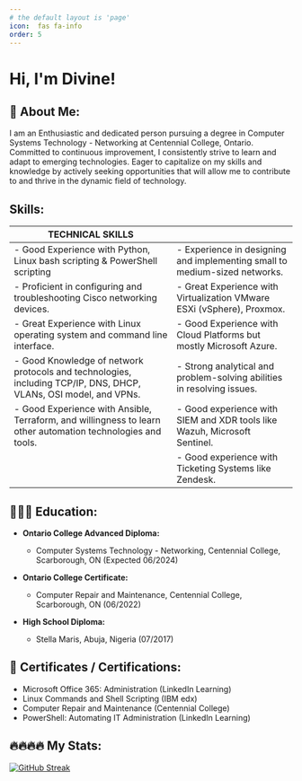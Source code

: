 ```yaml
---
# the default layout is 'page'
icon:  fas fa-info
order: 5
---
```



# Hi, I'm Divine!

## 📂 About Me: 

 I am an Enthusiastic and dedicated person pursuing a degree in Computer Systems Technology - Networking at Centennial College, Ontario. Committed to continuous improvement, I consistently strive to learn and adapt to emerging technologies. Eager to capitalize on my skills and knowledge by actively seeking opportunities that will allow me to contribute to and thrive in the dynamic field of technology. 

## Skills:

| **TECHNICAL SKILLS**                     | |
| ---------------------------------------- | ---------------------------------------- |
| - Good Experience with Python, Linux bash scripting & PowerShell scripting | - Experience in designing and implementing small to medium-sized networks. |
| - Proficient in configuring and troubleshooting Cisco networking devices. | - Great Experience with Virtualization VMware ESXi (vSphere), Proxmox. |
| - Great Experience with Linux operating system and command line interface. | - Good Experience with Cloud Platforms but mostly Microsoft Azure. |
| - Good Knowledge of network protocols and technologies, including TCP/IP, DNS, DHCP, VLANs, OSI model, and VPNs. | - Strong analytical and problem-solving abilities in resolving issues. |
| - Good Experience with Ansible, Terraform, and willingness to learn other automation technologies and tools. | - Good experience with SIEM and XDR tools like Wazuh, Microsoft Sentinel. |
|                                        | - Good experience with Ticketing Systems like Zendesk. |



## 👨🏽‍🎓 Education:

- **Ontario College Advanced Diploma:**
  - Computer Systems Technology - Networking, Centennial College, Scarborough, ON (Expected 06/2024)

- **Ontario College Certificate:**
  - Computer Repair and Maintenance, Centennial College, Scarborough, ON (06/2022)

- **High School Diploma:**
  - Stella Maris, Abuja, Nigeria (07/2017)


## 🧾 Certificates / Certifications:

- Microsoft Office 365: Administration (LinkedIn Learning)
- Linux Commands and Shell Scripting (IBM edx)
- Computer Repair and Maintenance (Centennial College)
- PowerShell: Automating IT Administration (LinkedIn Learning)





## 🔥🔥🔥🔥 My Stats:

[![GitHub Streak](https://streak-stats.demolab.com?user=LordED3&theme=tokyonight&hide_border=true&mode=weekly)](https://git.io/streak-stats)





